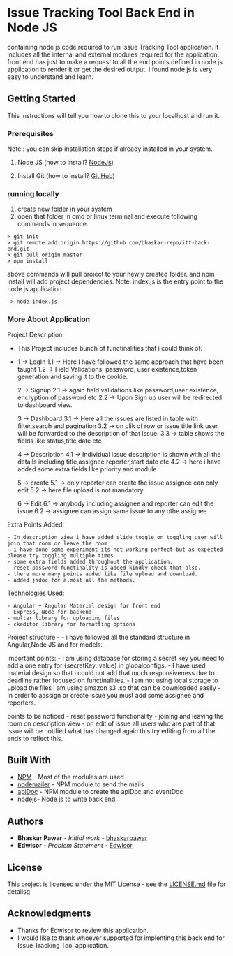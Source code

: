 # Issue Tracking Tool Back End in Node JS
containing node js code required to run Issue Tracking Tool application. it includes all the internal and external modules required for the application.
front end has just to make a request to all the end points defined in node js application to render it or get the desired output.
i found node js is very easy to understand and learn.

## Getting Started
This instructions will tell you how to clone this to your localhost and run it.

### Prerequisites
 Note : you can skip installation steps if already installed in your system.
  1. Node JS (how to install? <a href="https://nodejs.org/en/download/">NodeJs</a>)
  
  2. Install Git (how to install? <a href="https://git-scm.com/downloads">Git Hub</a>)
  
### running locally
 
 1. create new folder in your system
 2. open that folder in cmd or linux terminal and execute following commands in sequence.
 
 ```
 > git init
 > git remote add origin https://github.com/bhaskar-repo/itt-back-end.git
 > git pull origin master
 > npm install
 ```
 above commands will pull project to your newly created folder. and npm install will add project dependencies.
 Note: index.js is the entry point to the node js application.
```
 > node index.js
```
### More About Application
Project Description: 

- This Project includes bunch of functinalities that i could think of.
- 1 -> LogIn
	1.1 -> Here I have followed the same approach that have been taught
	1.2 -> Field Validations, password, user existence,token generation and saving it to the cookie.

  2 -> Signup 
 	2.1 -> again field validations like password,user existence, encryption of password etc
	2.2 -> Upon Sign up user will be redirected to dashboard view.

  3  -> Dashboard
	3.1 -> Here all the issues are listed in table with filter,search and pagination
	3.2 -> on clik of row or issue title link user will be forwarded to the description of that issue.
	3.3 -> table shows the fields like status,title,date etc
  
  4  -> Description 
	4.1 -> Individual issue description is shown with all the details including title,assignee,reporter,start date etc
	4.2 -> here i have added some extra fields like priority and module.

  5  -> create
	5.1 -> only reporter can create the issue assignee can only edit
	5.2 -> here file upload is not mandatory 
	
  6  -> Edit 
	6.1 -> anybody including assignee and reporter can edit the issue
	6.2 -> assignee can assign same issue to any othe assignee

 Extra Points Added: 

	- In description view i have added slide toggle on toggling user will join that room or leave the room
	- i have done some experiment its not working perfect but as expected please try toggling multiple times
	- some extra fields added throughout the application.
	- reset password functinality is added kindly check that also.
	- there more many points added like file upload and download.
	- added jsdoc for almost all the methods.

 Technologies Used:
	
	- Angular + Angular Material design for front end
	- Express, Node for backend
	- multer library for uploading files
	- ckeditor library for formatting options
	
 Project structure - 
	- i have followed all the standard structure in Angular,Node JS and for models.

 important points:
	- I am using database for storing a secret key you need to add a one entry for {secretKey: value} in globalconfigs.
	- I have used material design so that i could not add that much responsiveness due to deadline rather focused on functinalities.
	- I am not using local storage to upload the files i am using amazon s3 .so that can be downloaded easily
	- In order to aassign or create issue you must add some assignee and reporters.

points to be noticed
	- reset password functionality 
	- joining and leaving the room on description view
	- on edit of issue all users who are part of that issue will be notified what has changed again this
	  try editing from all the ends to reflect this.

## Built With

* [NPM](https://www.npmjs.com/) - Most of the modules are used
* [nodemailer](https://nodemailer.com/about/) - NPM module to send the mails
* [apiDoc](http://apidocjs.com/) - NPM module to create the apiDoc and eventDoc
* [nodejs](https://nodejs.org)- Node js to write back end

## Authors

* **Bhaskar Pawar** - *Initial work* - [bhaskarpawar](https://github.com/bhaskar-repo)
* **Edwisor** - *Problem Statement* - [Edwisor](https://www.edwisor.com)

## License

This project is licensed under the MIT License - see the [LICENSE.md](LICENSE.md) file for detailsg

## Acknowledgments

* Thanks for Edwisor to review this application.
* I would like to thank whoever supported for implenting this back end for Issue Tracking Tool application.
